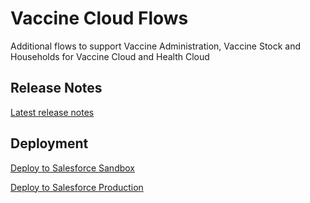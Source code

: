 # Vaccine Cloud Flows
Additional flows to support Vaccine Administration, Vaccine Stock and Households for Vaccine Cloud and Health Cloud

## Release Notes

[Latest release notes](https://salesforce.quip.com/ZDCSAEFsbJ5i)

## Deployment

[Deploy to Salesforce Sandbox](https://githubsfdeploy.herokuapp.com/app/githubdeploy/rboydsf/VaccineCloudFlows.git)

[Deploy to Salesforce Production](https://githubsfdeploy.herokuapp.com//rboydsf/VaccineCloudFlows.git)
